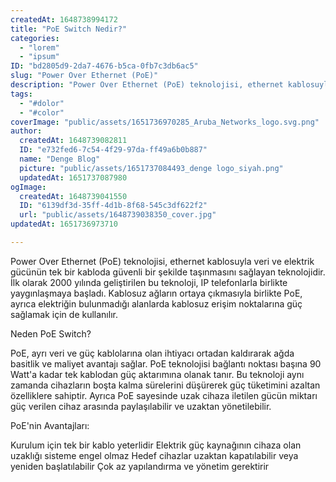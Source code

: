 ```yaml
---
createdAt: 1648738994172
title: "PoE Switch Nedir?"
categories:
  - "lorem"
  - "ipsum"
ID: "bd2805d9-2da7-4676-b5ca-0fb7c3db6ac5"
slug: "Power Over Ethernet (PoE)"
description: "Power Over Ethernet (PoE) teknolojisi, ethernet kablosuyla veri ve elektrik gücünün tek bir kabloda güvenli bir şekilde taşınmasını sağlayan teknolojidir"
tags:
  - "#dolor"
  - "#color"
coverImage: "public/assets/1651736970285_Aruba_Networks_logo.svg.png"
author:
  createdAt: 1648739082811
  ID: "e732fed6-7c54-4f29-97da-ff49a6b0b887"
  name: "Denge Blog"
  picture: "public/assets/1651737084493_denge logo_siyah.png"
  updatedAt: 1651737087980
ogImage:
  createdAt: 1648739041550
  ID: "6139df3d-35ff-4d1b-8f68-545c3df622f2"
  url: "public/assets/1648739038350_cover.jpg"
updatedAt: 1651736973710

---
```

Power Over Ethernet (PoE) teknolojisi, ethernet kablosuyla veri ve elektrik gücünün tek bir kabloda güvenli bir şekilde taşınmasını sağlayan teknolojidir. İlk olarak 2000 yılında geliştirilen bu teknoloji, IP telefonlarla birlikte yaygınlaşmaya başladı. Kablosuz ağların ortaya çıkmasıyla birlikte PoE, ayrıca elektriğin bulunmadığı alanlarda kablosuz erişim noktalarına güç sağlamak için de kullanılır. 

Neden PoE Switch?

PoE, ayrı veri ve güç kablolarına olan ihtiyacı ortadan kaldırarak ağda basitlik ve maliyet avantajı sağlar. PoE teknolojisi bağlantı noktası başına 90 Watt'a kadar tek kablodan güç aktarımına olanak tanır. Bu teknoloji aynı zamanda cihazların boşta kalma sürelerini düşürerek güç tüketimini azaltan özelliklere sahiptir. Ayrıca PoE sayesinde uzak cihaza iletilen gücün miktarı güç verilen cihaz arasında paylaşılabilir ve uzaktan yönetilebilir. 

PoE'nin Avantajları:

Kurulum için tek bir kablo yeterlidir
Elektrik güç kaynağının cihaza olan uzaklığı sisteme engel olmaz
Hedef cihazlar uzaktan kapatılabilir veya yeniden başlatılabilir
Çok az yapılandırma ve yönetim gerektirir
